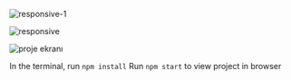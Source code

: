 ![responsive-1](https://github.com/senayksl/sena_yuksel_case_studies/assets/30700637/547656d2-007c-4c15-9cfa-3b10e79f58b2)

![responsive](https://github.com/senayksl/sena_yuksel_case_studies/assets/30700637/7e322493-58d6-4ad1-8a92-423c11fa740d)

![proje ekranı](https://github.com/senayksl/sena_yuksel_case_studies/assets/30700637/54aaaec8-0903-40ae-806f-3a2d2ca19b2c)
 
 In the terminal, run `npm install`
 Run `npm start` to view project in browser


